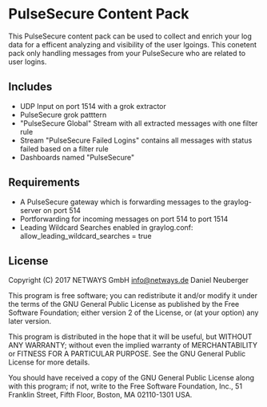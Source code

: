 # PulseSecure Content Pack

This PulseSecure content pack can be used to collect and enrich your log data for
a efficent analyzing and visibility of the user lgoings. This conetent pack only
handling messages from your PulseSecure who are related to user logins.


## Includes
* UDP Input on port 1514 with a grok extractor
* PulseSecure grok patttern
* "PulseSecure Global" Stream with all extracted messages with one filter
rule
* Stream "PulseSecure Failed Logins" contains all messages with status failed based on a filter rule
* Dashboards named "PulseSecure"

## Requirements

* A PulseSecure gateway which is forwarding messages to the graylog-server on port 514
* Portforwarding for incoming messages on port 514 to port 1514
* Leading Wildcard Searches enabled in graylog.conf:  allow_leading_wildcard_searches = true

## License

Copyright (C) 2017 NETWAYS GmbH <info@netways.de>
                   Daniel Neuberger

This program is free software; you can redistribute it and/or modify
it under the terms of the GNU General Public License as published by
the Free Software Foundation; either version 2 of the License, or
(at your option) any later version.

This program is distributed in the hope that it will be useful,
but WITHOUT ANY WARRANTY; without even the implied warranty of
MERCHANTABILITY or FITNESS FOR A PARTICULAR PURPOSE.  See the
GNU General Public License for more details.

You should have received a copy of the GNU General Public License along
with this program; if not, write to the Free Software Foundation, Inc.,
51 Franklin Street, Fifth Floor, Boston, MA 02110-1301 USA.
